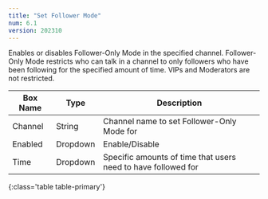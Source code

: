 ```yaml
---
title: "Set Follower Mode"
num: 6.1
version: 202310
---
```


Enables or disables Follower-Only Mode in the specified channel.
Follower-Only Mode restricts who can talk in a channel to only followers who have been following for the specified amount of time.
VIPs and Moderators are not restricted.

| Box Name | Type | Description | 
|-------|--------|--------
Channel|String|Channel name to set Follower-Only Mode for
Enabled|Dropdown|Enable/Disable
Time|Dropdown|Specific amounts of time that users need to have followed for
{:class='table table-primary'}